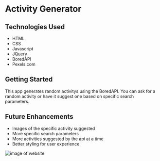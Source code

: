 # Activity Generator

## Technologies Used
- HTML
- CSS
- Javascript
- JQuery
- BoredAPI
- Pexels.com

<!-- img goes here -->

## Getting Started
<!-- link to website -->
This app generates random activitys using the BoredAPI. You can ask for a random activity or have it suggest one based on specific search parameters. 

## Future Enhancements
- Images of the specific activity suggested
- More specific search parameters
- More activities suggested by the api at a time
- Better styling for user experience


<img alt="image of website" src="https://imgur.com/a/wFJe7gs">

